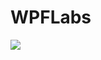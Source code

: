 # WPFLabs
[<img src="https://fengrui358.visualstudio.com/_apis/public/build/definitions/59005c7d-7393-46b7-87ce-9fa7acc16927/2/badge">](https://fengrui358.visualstudio.com/_apis/public/build/definitions/59005c7d-7393-46b7-87ce-9fa7acc16927/2/badge)